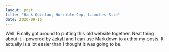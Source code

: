 ```yaml
---
layout: post
title: "Hank Quinlan, Horrible Cop, Launches Site"
date: 2020-09-16
---
```


Well. Finally got around to putting this old website together. Neat thing about it - powered by [Jekyll](http://jekyllrb.com) and I can use Markdown to author my posts. It actually is a lot easier than I thought it was going to be.
